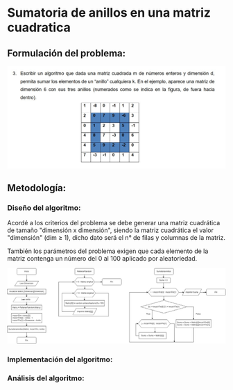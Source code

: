 
# Sumatoria de anillos en una matriz cuadratica

## Formulación del problema:

<div style="text-align: center;">
  <img src="IMAGENProblema.jpg" alt="Imagen del problema" width="700" />
</div>

## Metodología:

### Diseño del algoritmo:

Acordé a los criterios del problema se debe generar una matriz cuadrática de tamaño "dimensión x dimensión", siendo la matriz cuadrática el valor "dimensión" (dim ≥ 1), dicho dato será el n° de filas y columnas de la matriz.

También los parámetros del problema exigen que cada elemento de la matriz contenga un número del 0 al 100 aplicado por aleatoriedad.



<div style="text-align: center;">
  <img src="Diagrama.jpg" alt="Imagen del diagrama" width="700" />
</div>


### Implementación del algoritmo:

### Análisis del algoritmo:
